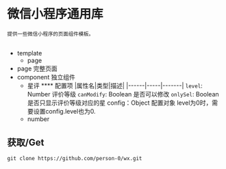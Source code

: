 # 微信小程序通用库
`提供一些微信小程序的页面组件模板。`

## 
- template
  + page
- page
完整页面
- component
独立组件
  + 星评
   **** 配置项
  |属性名|类型|描述|
  |------|-----|-------|
  `level`: Number 评价等级
  `canModify`: Boolean 是否可以修改
  `onlySel`: Boolean 是否只显示评价等级对应的星
config：Object 配置对象
level为0时，需要设置config.level也为0.
  + number

## 获取/Get 
`git clone https://github.com/person-0/wx.git`
